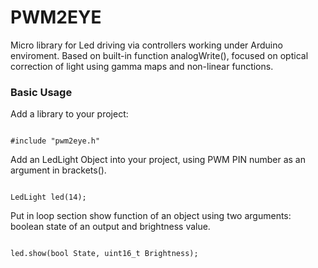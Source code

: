 # PWM2EYE

Micro library for Led driving via controllers working under Arduino enviroment.
Based on built-in function analogWrite(), focused on optical correction of light using gamma maps and non-linear functions.


<h3>Basic Usage</h3>
Add a library to your project:
<pre><code>
#include "pwm2eye.h"
</code></pre>

Add an LedLight Object into your project, using PWM PIN number as an argument in brackets().
<pre><code>
LedLight led(14);
</code></pre>

Put in loop section show function of an object using two arguments: boolean state of an output and brightness value.
<pre><code>
led.show(bool State, uint16_t Brightness);
</code></pre>



